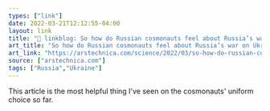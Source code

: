 ```yaml
---
types: ["link"]
date: 2022-03-21T12:12:55-04:00
layout: link
title: "🔗 linkblog: So how do Russian cosmonauts feel about Russia’s war on Ukraine? | Ars Technica'"
art_title: "So how do Russian cosmonauts feel about Russia’s war on Ukraine? | Ars Technica"
art_link: "https://arstechnica.com/science/2022/03/so-how-do-russian-cosmonauts-feel-about-russias-war-on-ukraine/"
source: ["arstechnica.com"]
tags: ["Russia","Ukraine"]
---
```

This article is the most helpful thing I've seen on the cosmonauts' uniform choice so far.

